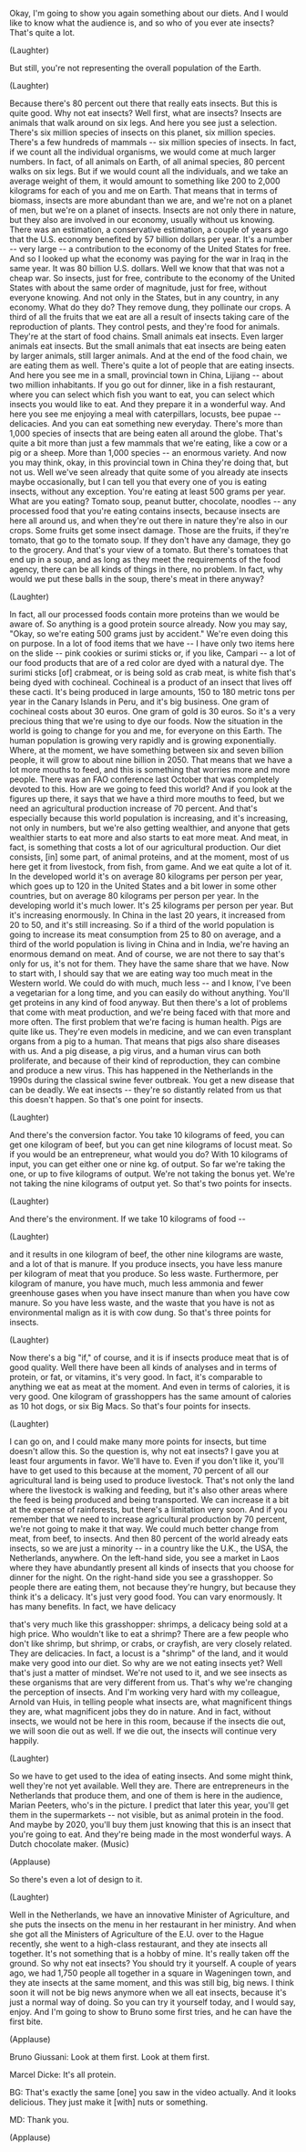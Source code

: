 
Okay, I&#39;m going to show you
again something about our diets.
And I would like to know what the audience is,
and so who of you ever ate insects?
That&#39;s quite a lot.

(Laughter)

But still, you&#39;re not representing
the overall population of the Earth.

(Laughter)

Because there&#39;s 80 percent out there that really eats insects.
But this is quite good.
Why not eat insects? Well first, what are insects?
Insects are animals that walk around on six legs.
And here you see just a selection.
There&#39;s six million species of insects on this planet,
six million species.
There&#39;s a few hundreds of mammals --
six million species of insects.
In fact, if we count all the individual organisms,
we would come at much larger numbers.
In fact, of all animals on Earth,
of all animal species,
80 percent walks on six legs.
But if we would count all the individuals,
and we take an average weight of them,
it would amount to something like 200 to 2,000 kilograms
for each of you and me on Earth.
That means that in terms of biomass,
insects are more abundant than we are,
and we&#39;re not on a planet of men,
but we&#39;re on a planet of insects.
Insects are not only there in nature,
but they also are involved in our economy,
usually without us knowing.
There was an estimation,
a conservative estimation, a couple of years ago
that the U.S. economy
benefited by 57 billion
dollars per year.
It&#39;s a number -- very large --
a contribution to the economy of the United States for free.
And so I looked up what the economy was paying
for the war in Iraq
in the same year.
It was 80 billion U.S. dollars.
Well we know that that
was not a cheap war.
So insects, just for free,
contribute to the economy of the United States
with about the same order of magnitude,
just for free, without everyone knowing.
And not only in the States,
but in any country, in any economy.
What do they do?
They remove dung, they pollinate our crops.
A third of all the fruits that we eat
are all a result
of insects taking care of the reproduction of plants.
They control pests,
and they&#39;re food for animals.
They&#39;re at the start of food chains.
Small animals eat insects.
Even larger animals eat insects.
But the small animals that eat insects
are being eaten by larger animals,
still larger animals.
And at the end of the food chain, we are eating them as well.
There&#39;s quite a lot of people that are eating insects.
And here you see me
in a small, provincial town in China, Lijiang --
about two million inhabitants.
If you go out for dinner, like in a fish restaurant,
where you can select which fish you want to eat,
you can select which insects you would like to eat.
And they prepare it in a wonderful way.
And here you see me enjoying a meal
with caterpillars, locusts,
bee pupae -- delicacies.
And you can eat something new everyday.
There&#39;s more than 1,000 species of insects
that are being eaten all around the globe.
That&#39;s quite a bit more
than just a few mammals that we&#39;re eating,
like a cow or a pig
or a sheep.
More than 1,000 species --
an enormous variety.
And now you may think, okay,
in this provincial town in China they&#39;re doing that, but not us.
Well we&#39;ve seen already that quite some of you
already ate insects maybe occasionally,
but I can tell you that every one of you
is eating insects, without any exception.
You&#39;re eating at least
500 grams per year.
What are you eating?
Tomato soup, peanut butter,
chocolate, noodles --
any processed food that you&#39;re eating
contains insects,
because insects are here all around us,
and when they&#39;re out there in nature
they&#39;re also in our crops.
Some fruits get some insect damage.
Those are the fruits, if they&#39;re tomato,
that go to the tomato soup.
If they don&#39;t have any damage, they go to the grocery.
And that&#39;s your view of a tomato.
But there&#39;s tomatoes that end up in a soup,
and as long as they meet
the requirements of the food agency,
there can be all kinds of things in there,
no problem.
In fact, why would we put these balls in the soup,
there&#39;s meat in there anyway?

(Laughter)

In fact, all our processed foods
contain more proteins
than we would be aware of.
So anything is a good protein source already.
Now you may say,
&quot;Okay, so we&#39;re eating 500 grams just by accident.&quot;
We&#39;re even doing this on purpose.
In a lot of food items that we have --
I have only two items
here on the slide --
pink cookies or surimi sticks
or, if you like, Campari --
a lot of our food products that are of a red color
are dyed with a natural dye.
The surimi sticks
[of] crabmeat, or is being sold as crab meat,
is white fish
that&#39;s being dyed with cochineal.
Cochineal is a product
of an insect that lives off these cacti.
It&#39;s being produced in large amounts,
150 to 180 metric tons per year
in the Canary Islands in Peru,
and it&#39;s big business.
One gram of cochineal
costs about 30 euros.
One gram of gold
is 30 euros.
So it&#39;s a very precious thing
that we&#39;re using to dye our foods.
Now the situation in the world is going to change
for you and me, for everyone on this Earth.
The human population is growing very rapidly
and is growing exponentially.
Where, at the moment, we have
something between six and seven billion people,
it will grow to about nine billion
in 2050.
That means that we have a lot more mouths to feed,
and this is something that worries more and more people.
There was an FAO conference last October
that was completely devoted to this.
How are we going to feed this world?
And if you look at the figures up there,
it says that we have a third more mouths to feed,
but we need an agricultural production increase
of 70 percent.
And that&#39;s especially because this world population
is increasing,
and it&#39;s increasing, not only in numbers,
but we&#39;re also getting wealthier,
and anyone that gets wealthier starts to eat more
and also starts to eat more meat.
And meat, in fact, is something
that costs a lot
of our agricultural production.
Our diet consists, [in] some part, of animal proteins,
and at the moment, most of us here
get it from livestock,
from fish, from game.
And we eat quite a lot of it.
In the developed world it&#39;s on average
80 kilograms per person per year,
which goes up to 120
in the United States
and a bit lower in some other countries,
but on average 80 kilograms
per person per year.
In the developing world it&#39;s much lower.
It&#39;s 25 kilograms per person per year.
But it&#39;s increasing enormously.
In China in the last 20 years,
it increased from 20 to 50,
and it&#39;s still increasing.
So if a third of the world population
is going to increase its meat consumption
from 25 to 80 on average,
and a third of the world population
is living in China and in India,
we&#39;re having an enormous demand on meat.
And of course, we are not there to say
that&#39;s only for us, it&#39;s not for them.
They have the same share that we have.
Now to start with, I should say
that we are eating way too much meat
in the Western world.
We could do with much, much less --
and I know, I&#39;ve been a vegetarian for a long time,
and you can easily do without anything.
You&#39;ll get proteins in any kind of food anyway.
But then there&#39;s a lot of problems
that come with meat production,
and we&#39;re being faced with that more and more often.
The first problem that we&#39;re facing is human health.
Pigs are quite like us.
They&#39;re even models in medicine,
and we can even transplant organs from a pig to a human.
That means that pigs also share diseases with us.
And a pig disease,
a pig virus, and a human virus
can both proliferate,
and because of their kind of reproduction,
they can combine and produce a new virus.
This has happened in the Netherlands in the 1990s
during the classical swine fever outbreak.
You get a new disease that can be deadly.
We eat insects -- they&#39;re so distantly related from us
that this doesn&#39;t happen.
So that&#39;s one point for insects.

(Laughter)

And there&#39;s the conversion factor.
You take 10 kilograms of feed,
you can get one kilogram of beef,
but you can get nine kilograms of locust meat.
So if you would be an entrepreneur,
what would you do?
With 10 kilograms of input,
you can get either one or nine kg. of output.
So far we&#39;re taking
the one, or up to five kilograms of output.
We&#39;re not taking the bonus yet.
We&#39;re not taking the nine kilograms of output yet.
So that&#39;s two points for insects.

(Laughter)

And there&#39;s the environment.
If we take 10 kilograms of food --

(Laughter)

and it results in one kilogram of beef,
the other nine kilograms are waste,
and a lot of that is manure.
If you produce insects, you have less manure
per kilogram of meat that you produce.
So less waste.
Furthermore, per kilogram of manure,
you have much, much less ammonia
and fewer greenhouse gases
when you have insect manure
than when you have cow manure.
So you have less waste,
and the waste that you have is not as environmental malign
as it is with cow dung.
So that&#39;s three points for insects.

(Laughter)

Now there&#39;s a big &quot;if,&quot; of course,
and it is if insects produce meat
that is of good quality.
Well there have been all kinds of analyses
and in terms of protein, or fat, or vitamins,
it&#39;s very good.
In fact, it&#39;s comparable
to anything we eat as meat at the moment.
And even in terms of calories, it is very good.
One kilogram of grasshoppers
has the same amount of calories
as 10 hot dogs, or six Big Macs.
So that&#39;s four points for insects.

(Laughter)

I can go on,
and I could make many more points for insects,
but time doesn&#39;t allow this.
So the question is, why not eat insects?
I gave you at least four arguments in favor.
We&#39;ll have to.
Even if you don&#39;t like it,
you&#39;ll have to get used to this
because at the moment,
70 percent of all our agricultural land
is being used to produce livestock.
That&#39;s not only the land
where the livestock is walking and feeding,
but it&#39;s also other areas
where the feed is being produced and being transported.
We can increase it a bit
at the expense of rainforests,
but there&#39;s a limitation very soon.
And if you remember that we need to increase
agricultural production by 70 percent,
we&#39;re not going to make it that way.
We could much better change
from meat, from beef,
to insects.
And then 80 percent of the world
already eats insects,
so we are just a minority --
in a country like the U.K., the USA,
the Netherlands, anywhere.
On the left-hand side, you see a market in Laos
where they have abundantly present
all kinds of insects that you choose for dinner for the night.
On the right-hand side you see a grasshopper.
So people there are eating them,
not because they&#39;re hungry,
but because they think it&#39;s a delicacy.
It&#39;s just very good food.
You can vary enormously.
It has many benefits.
In fact, we have delicacy

that&#39;s very much like this grasshopper:
shrimps, a delicacy
being sold at a high price.
Who wouldn&#39;t like to eat a shrimp?
There are a few people who don&#39;t like shrimp,
but shrimp, or crabs,
or crayfish,
are very closely related.
They are delicacies.
In fact, a locust is a &quot;shrimp&quot; of the land,
and it would make very good into our diet.
So why are we not eating insects yet?
Well that&#39;s just a matter of mindset.
We&#39;re not used to it,
and we see insects as these organisms that are very different from us.
That&#39;s why we&#39;re changing the perception of insects.
And I&#39;m working very hard with my colleague, Arnold van Huis,
in telling people what insects are,
what magnificent things they are,
what magnificent jobs they do in nature.
And in fact, without insects,
we would not be here in this room,
because if the insects die out,
we will soon die out as well.
If we die out, the insects will continue very happily.

(Laughter)

So we have to get used to the idea of eating insects.
And some might think, well they&#39;re not yet available.
Well they are.
There are entrepreneurs in the Netherlands that produce them,
and one of them is here in the audience,
Marian Peeters, who&#39;s in the picture.
I predict that later this year, you&#39;ll get them in the supermarkets --
not visible, but as animal protein
in the food.
And maybe by 2020,
you&#39;ll buy them just knowing that this is an insect that you&#39;re going to eat.
And they&#39;re being made in the most wonderful ways.
A Dutch chocolate maker.
(Music)

(Applause)

So there&#39;s even a lot of design to it.

(Laughter)

Well in the Netherlands, we have an innovative Minister of Agriculture,
and she puts the insects on the menu
in her restaurant in her ministry.
And when she got all the Ministers of Agriculture of the E.U.
over to the Hague recently,
she went to a high-class restaurant,
and they ate insects all together.
It&#39;s not something that is a hobby of mine.
It&#39;s really taken off the ground.
So why not eat insects?
You should try it yourself.
A couple of years ago, we had 1,750 people all together
in a square in Wageningen town,
and they ate insects at the same moment,
and this was still big, big news.
I think soon it will not be big news anymore when we all eat insects,
because it&#39;s just a normal way of doing.
So you can try it yourself today,
and I would say, enjoy.
And I&#39;m going to show to Bruno some first tries,
and he can have the first bite.

(Applause)


Bruno Giussani: Look at them first. Look at them first.

Marcel Dicke: It&#39;s all protein.

BG: That&#39;s exactly the same [one] you saw in the video actually.
And it looks delicious.
They just make it [with] nuts or something.

MD: Thank you.

(Applause)

